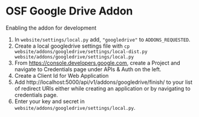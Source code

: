 # OSF Google Drive Addon


Enabling the addon for development

1. In `website/settings/local.py` add, `"googledrive"` to `ADDONS_REQUESTED`.
2. Create a local googledrive settings file with `cp website/addons/googledrive/settings/local-dist.py website/addons/googledrive/settings/local.py`
3. From https://console.developers.google.com, create a Project and navigate to Credentials page under APIs & Auth on the left.
4. Create a Client Id for Web Application
5. Add http://localhost:5000/api/v1/addons/googledrive/finish/ to your list of redirect URIs either while creating an application or by navigating to credentials page.
4. Enter your key and secret in `website/addons/googledrive/settings/local.py`. 
